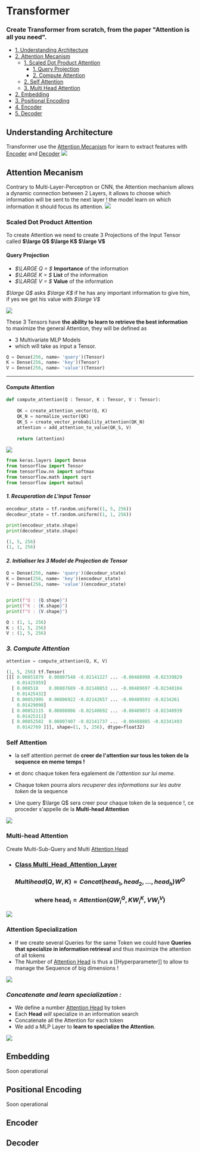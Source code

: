 # Transformer
### **Create Transformer from scratch,  from the paper "Attention is all you need".**

- [1. Understanding Architecture](#understanding-architecture)
- [2. Attention Mecanism](#attention-mecanism)
    - [1. Scaled Dot Product Attention ](#scaled-dot-product-attention )
        - [1. Query Projection](#query-projection)
        - [2. Compute Attention](#compute-attention)
    - [2. Self Attention](#self-attention)
    - [3. Multi Head Attention](#multi-head-attention)
- [2. Embedding](#embedding)
- [3. Positional Encoding](#positional-encoding)
- [4. Encoder](#encoder)
- [5. Decoder](#decoder)

## Understanding Architecture
Transformer use the [Attention Mecanism](#attention-mecanism) for learn to extract features with [Encoder](#encoder) and [Decoder](#decoder)
![](https://i.imgur.com/dggyZEz.png)

## Attention Mecanism
Contrary to Multi-Layer-Perceptron or CNN, the Attention mechanism allows a dynamic connection between 2 Layers,  it allows to choose which information will be sent to the next layer !
the model learn on which information it should focus its attention.
![](https://i.imgur.com/eL8ptdI.png)
### Scaled Dot Product Attention 

To create Attention we need to create 3 Projections of the Input Tensor called **$\large Q$ $\large K$ $\large V$**

#### Query Projection

- *$\LARGE Q = $* **Importance** of the information
- *$\LARGE K = $* **List** of the information
- *$\LARGE V = $* **Value** of the information

*$\large Q$* asks *$\large K$* if he has any important information to give him, if yes we get his value with *$\large V$*

![](https://i.imgur.com/Hypsu3O.png)

These 3 Tensors have **the ability to learn to retrieve the best information** to maximize the general Attention, they will be defined as 
- 3 Multivariate MLP Models
- which will take as input a Tensor.

~~~python
Q = Dense(256, name= 'query')(Tensor)
K = Dense(256, name= 'key')(Tensor)
V = Dense(256, name= 'value')(Tensor)
~~~
***
#### Compute Attention
~~~python
def compute_attention(Q : Tensor, K : Tensor, V : Tensor):
    
    QK = create_attention_vector(Q, K)
    QK_N = normalize_vector(QK)
    QK_S = create_vector_probability_attention(QK_N)
    attention = add_attention_to_value(QK_S, V)
    
    return (attention)
~~~
![](https://i.imgur.com/Sq2oXr2.png)

~~~python
from keras.layers import Dense
from tensorflow import Tensor
from tensorflow.nn import softmax
from tensorflow.math import sqrt
from tensorflow import matmul
~~~
#### *1. Recuperation de L'input Tensor*
~~~python
encodeur_state = tf.random.uniform((1, 5, 256))
decodeur_state = tf.random.uniform((1, 1, 256))

print(encodeur_state.shape)
print(decodeur_state.shape)

(1, 5, 256)
(1, 1, 256)
~~~
#### *2. Initialiser les 3 Model de Projection de Tensor*
~~~python
Q = Dense(256, name= 'query')(decodeur_state)
K = Dense(256, name= 'key')(encodeur_state)
V = Dense(256, name= 'value')(encodeur_state)


print(f"Q : {Q.shape}")
print(f"K : {K.shape}")
print(f"V : {V.shape}")

Q : (1, 1, 256)
K : (1, 5, 256)
V : (1, 5, 256)
~~~
### *3. Compute Attention*
~~~python
attention = compute_attention(Q, K, V)
~~~

~~~python
(1, 5, 256) tf.Tensor(
[[[ 0.00851879  0.00807548 -0.02141227 ... -0.00488998 -0.02339829
    0.01425959]
  [ 0.008518    0.00807689 -0.02140853 ... -0.00489697 -0.02340104
    0.01425432]
  [ 0.00852995  0.00806922 -0.02142657 ... -0.00489593 -0.0234261
    0.01429098]
  [ 0.00852115  0.00808086 -0.02140692 ... -0.00489073 -0.02340939
    0.01425311]
  [ 0.00852582  0.00807407 -0.02141737 ... -0.00488885 -0.02341493
    0.0142769 ]]], shape=(1, 5, 256), dtype=float32)
~~~

### Self Attention
- la self attention permet de **creer de l'attention sur tous les token de la sequence en meme temps !**
- et donc chaque token fera egalement de *l'attention sur lui meme.*
- Chaque token pourra alors *recuperer des informations sur les autre token* de la sequence 

- Une query $\large Q$ sera creer pour chaque token de la sequence !, ce proceder s'appelle de la **Multi-head Attention**

![](https://i.imgur.com/PgGGIk7.png)

### Multi-head Attention
Create Multi-Sub-Query and Multi [Attention Head](#scaled-dot-product-attention )
- ### [Class Multi_Head_Attention_Layer](source/Multi_Head_Attention.py)
### **$$Multihead(Q, W, K) = Concat(head_1, head_2, ..., head_h)W^O$$**
### **$$\text {where head}_i = Attention(QW^Q_i, KW^K_i, VW^V_i)$$**
![](https://i.imgur.com/rWszwyg.png)

### Attention Specialization

- If we create several Queries for the same Token we could have **Queries that specialize in information retrieval** and thus maximize the attention of all tokens
- The Number of [Attention Head](#scaled-dot-product-attention ) is thus a [[Hyperparameter]] to allow to manage the Sequence of big dimensions !

![](https://i.imgur.com/ysBoWSN.png)

### *Concatenate and learn specialization :*
- We define a number [Attention Head](#scaled-dot-product-attention) by token 
- Each **Head** *will* specialize in an information search
- Concatenate all the Attention for each token
- We add a MLP Layer to **learn to specialize the Attention**.

![](https://i.imgur.com/UqnK0Ir.png)

## Embedding
Soon operational
## Positional Encoding
Soon operational
## Encoder

## Decoder